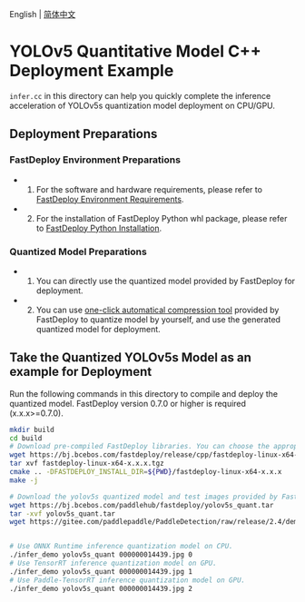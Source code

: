English | [简体中文](README_CN.md)
# YOLOv5 Quantitative Model C++ Deployment Example

`infer.cc` in this directory can help you quickly complete the inference acceleration of YOLOv5s quantization model deployment on CPU/GPU.

## Deployment Preparations
### FastDeploy Environment Preparations
- 1. For the software and hardware requirements, please refer to [FastDeploy Environment Requirements](../../../../../../docs/en/build_and_install/download_prebuilt_libraries.md).  
- 2. For the installation of FastDeploy Python whl package, please refer to [FastDeploy Python Installation](../../../../../../docs/en/build_and_install/download_prebuilt_libraries.md).

### Quantized Model Preparations
- 1. You can directly use the quantized model provided by FastDeploy for deployment.
- 2. You can use [one-click automatical compression tool](../../../../../../tools/common_tools/auto_compression/) provided by FastDeploy to quantize model by yourself, and use the generated quantized model for deployment.

## Take the Quantized YOLOv5s Model as an example for Deployment
Run the following commands in this directory to compile and deploy the quantized model. FastDeploy version 0.7.0 or higher is required (x.x.x>=0.7.0).
```bash
mkdir build
cd build
# Download pre-compiled FastDeploy libraries. You can choose the appropriate version from `pre-compiled FastDeploy libraries` mentioned above.
wget https://bj.bcebos.com/fastdeploy/release/cpp/fastdeploy-linux-x64-x.x.x.tgz
tar xvf fastdeploy-linux-x64-x.x.x.tgz
cmake .. -DFASTDEPLOY_INSTALL_DIR=${PWD}/fastdeploy-linux-x64-x.x.x
make -j

# Download the yolov5s quantized model and test images provided by FastDeloy.
wget https://bj.bcebos.com/paddlehub/fastdeploy/yolov5s_quant.tar
tar -xvf yolov5s_quant.tar
wget https://gitee.com/paddlepaddle/PaddleDetection/raw/release/2.4/demo/000000014439.jpg


# Use ONNX Runtime inference quantization model on CPU.
./infer_demo yolov5s_quant 000000014439.jpg 0
# Use TensorRT inference quantization model on GPU.
./infer_demo yolov5s_quant 000000014439.jpg 1
# Use Paddle-TensorRT inference quantization model on GPU.
./infer_demo yolov5s_quant 000000014439.jpg 2
```
